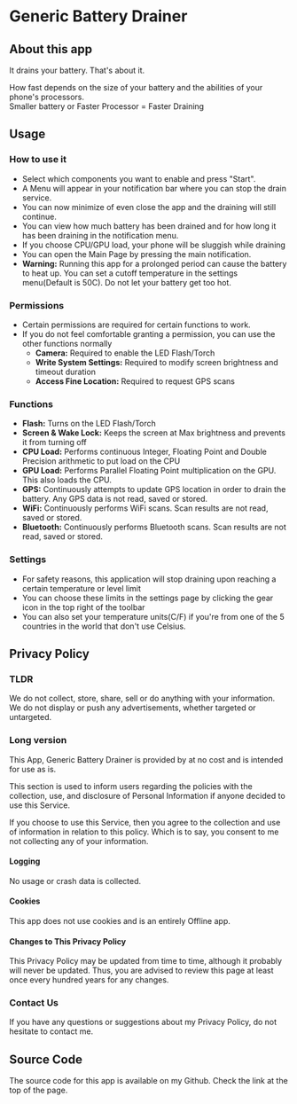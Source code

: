 # Generic Battery Drainer

## About this app
It drains your battery. That's about it.  
  
How fast depends on the size of your battery and the abilities of your phone's processors.  
Smaller battery or Faster Processor = Faster Draining  

## Usage

### How to use it
* Select which components you want to enable and press "Start".  
* A Menu will appear in your notification bar where you can stop the drain service.  
* You can now minimize of even close the app and the draining will still continue.  
* You can view how much battery has been drained and for how long it has been draining in the notification menu.  
* If you choose CPU/GPU load, your phone will be sluggish while draining  
* You can open the Main Page by pressing the main notification.  
* **Warning:** Running this app for a prolonged period can cause the battery to heat up. You can set a cutoff temperature in the settings menu(Default is 50C). Do not let your battery get too hot.  

### Permissions
* Certain permissions are required for certain functions to work.  
* If you do not feel comfortable granting a permission, you can use the other functions normally  
  * **Camera:** Required to enable the LED Flash/Torch
  * **Write System Settings:** Required to modify screen brightness and timeout duration
  * **Access Fine Location:** Required to request GPS scans

### Functions  
* **Flash:** Turns on the LED Flash/Torch  
* **Screen & Wake Lock:** Keeps the screen at Max brightness and prevents it from turning off  
* **CPU Load:** Performs continuous Integer, Floating Point and Double Precision arithmetic to put load on the CPU  
* **GPU Load:** Performs Parallel Floating Point multiplication on the GPU. This also loads the CPU.  
* **GPS:** Continuously attempts to update GPS location in order to drain the battery. Any GPS data is not read, saved or stored. 
* **WiFi:** Continuously performs WiFi scans. Scan results are not read, saved or stored.  
* **Bluetooth:** Continuously performs Bluetooth scans. Scan results are not read, saved or stored.

### Settings
* For safety reasons, this application will stop draining upon reaching a certain temperature or level limit  
* You can choose these limits in the settings page by clicking the gear icon in the top right of the toolbar  
* You can also set your temperature units(C/F) if you're from one of the 5 countries in the world that don't use Celsius.  

## Privacy Policy

### TLDR
We do not collect, store, share, sell or do anything with your information.  
We do not display or push any advertisements, whether targeted or untargeted.

### Long version

This App, Generic Battery Drainer is provided by at no cost and is intended for use as is.  

This section is used to inform users regarding the policies with the collection, use, and disclosure of Personal Information if anyone decided to use this Service.  

If you choose to use this Service, then you agree to the collection and use of information in relation to this policy. Which is to say, you consent to me not collecting any of your information.   

#### Logging

No usage or crash data is collected.

#### Cookies

This app does not use cookies and is an entirely Offline app.

#### Changes to This Privacy Policy

This Privacy Policy may be updated from time to time, although it probably will never be updated. Thus, you are advised to review this page at least once every hundred years for any changes.

### Contact Us

If you have any questions or suggestions about my Privacy Policy, do not hesitate to contact me.

## Source Code
The source code for this app is available on my Github. Check the link at the top of the page.
